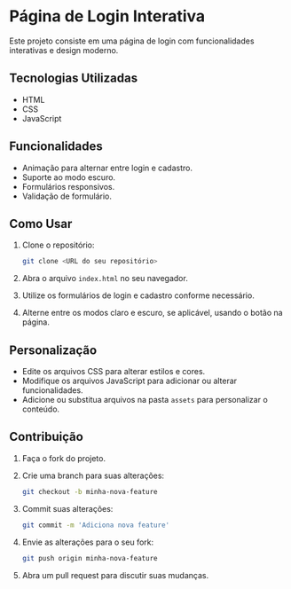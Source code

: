 # Página de Login Interativa

Este projeto consiste em uma página de login com funcionalidades interativas e design moderno.

## Tecnologias Utilizadas

-   HTML
-   CSS
-   JavaScript

## Funcionalidades

-   Animação para alternar entre login e cadastro.
-   Suporte ao modo escuro.
-   Formulários responsivos.
-   Validação de formulário.

## Como Usar

1.  Clone o repositório:

    ```bash
    git clone <URL do seu repositório>
    ```

2.  Abra o arquivo `index.html` no seu navegador.
3.  Utilize os formulários de login e cadastro conforme necessário.
4.  Alterne entre os modos claro e escuro, se aplicável, usando o botão na página.

## Personalização

-   Edite os arquivos CSS para alterar estilos e cores.
-   Modifique os arquivos JavaScript para adicionar ou alterar funcionalidades.
-   Adicione ou substitua arquivos na pasta `assets` para personalizar o conteúdo.

## Contribuição

1.  Faça o fork do projeto.
2.  Crie uma branch para suas alterações:

    ```bash
    git checkout -b minha-nova-feature
    ```

3.  Commit suas alterações:

    ```bash
    git commit -m 'Adiciona nova feature'
    ```

4.  Envie as alterações para o seu fork:

    ```bash
    git push origin minha-nova-feature
    ```

5.  Abra um pull request para discutir suas mudanças.
